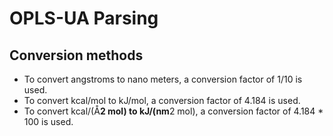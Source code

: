 # OPLS-UA Parsing

## Conversion methods
* To convert angstroms to nano meters, a conversion factor of 1/10 is used.
* To convert kcal/mol to kJ/mol, a conversion factor of 4.184 is used.
* To convert kcal/(Å**2 mol) to kJ/(nm**2 mol), a conversion factor of 4.184 * 100 is used.

